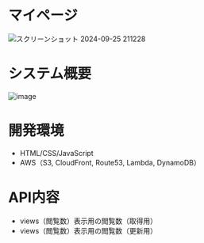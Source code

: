 # マイページ
![スクリーンショット 2024-09-25 211228](https://github.com/user-attachments/assets/adfc4a47-acf0-4eb0-854b-d0d02389ce4f)

# システム概要
![image](https://github.com/user-attachments/assets/076a8f0b-a0db-4128-8994-dd34e5dae2a3)

# 開発環境
- HTML/CSS/JavaScript
- AWS（S3, CloudFront, Route53, Lambda, DynamoDB）

# API内容
- views（閲覧数）表示用の閲覧数（取得用）
- views（閲覧数）表示用の閲覧数（更新用）
